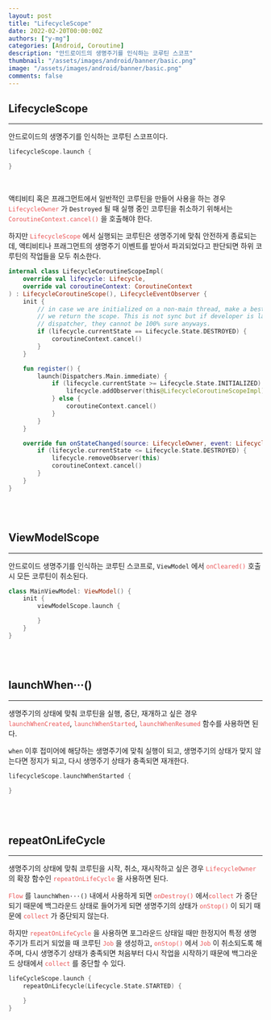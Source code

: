```yaml
---
layout: post
title: "LifecycleScope"
date: 2022-02-20T00:00:00Z
authors: ["y-mg"]
categories: [Android, Coroutine]
description: "안드로이드의 생명주기를 인식하는 코루틴 스코프"
thumbnail: "/assets/images/android/banner/basic.png"
image: "/assets/images/android/banner/basic.png"
comments: false
---
```


## LifecycleScope
***
안드로이드의 생명주기를 인식하는 코루틴 스코프이다.
<br/>

```kotlin
lifecycleScope.launch {

}
```
<br/>

액티비티 혹은 프래그먼트에서 일반적인 코루틴을 만들어 사용을 하는 경우 <code style="color: #eb5657;">LifecycleOwner</code> 가 `Destroyed` 될 때 실행 중인 코루틴을 취소하기 위해서는 <code style="color: #eb5657;">CoroutineContext.cancel()</code> 을 호출해야 한다.
<br/>

하지만 <code style="color: #eb5657;">LifecycleScope</code> 에서 실행되는 코루틴은 생명주기에 맞춰 안전하게 종료되는데, 액티비티나 프래그먼트의 생명주기 이벤트를 받아서 파괴되었다고 판단되면 하위 코루틴의 작업들을 모두 취소한다.
<br/>

```kotlin
internal class LifecycleCoroutineScopeImpl(
    override val lifecycle: Lifecycle,
    override val coroutineContext: CoroutineContext
) : LifecycleCoroutineScope(), LifecycleEventObserver {
    init {
        // in case we are initialized on a non-main thread, make a best effort check before
        // we return the scope. This is not sync but if developer is launching on a non-main
        // dispatcher, they cannot be 100% sure anyways.
        if (lifecycle.currentState == Lifecycle.State.DESTROYED) {
            coroutineContext.cancel()
        }
    }

    fun register() {
        launch(Dispatchers.Main.immediate) {
            if (lifecycle.currentState >= Lifecycle.State.INITIALIZED) {
                lifecycle.addObserver(this@LifecycleCoroutineScopeImpl)
            } else {
                coroutineContext.cancel()
            }
        }
    }

    override fun onStateChanged(source: LifecycleOwner, event: Lifecycle.Event) {
        if (lifecycle.currentState <= Lifecycle.State.DESTROYED) {
            lifecycle.removeObserver(this)
            coroutineContext.cancel()
        }
    }
}
```
<br>
<br>



## ViewModelScope
***
안드로이드 생명주기를 인식하는 코루틴 스코프로, `ViewModel` 에서 <code style="color: #eb5657;">onCleared()</code> 호출 시 모든 코루틴이 취소된다.
<br>

```kotlin
class MainViewModel: ViewModel() {
    init {
        viewModelScope.launch {

        }
    }
}
```
<br>
<br>



## launchWhen···()
***
생명주기의 상태에 맞춰 코루틴을 실행, 중단, 재개하고 싶은 경우 <code style="color: #eb5657;">launchWhenCreated</code>, <code style="color: #eb5657;">launchWhenStarted</code>, <code style="color: #eb5657;">launchWhenResumed</code> 함수를 사용하면 된다.
<br/>

`when` 이후 접미어에 해당하는 생명주기에 맞춰 실행이 되고, 생명주기의 상태가 맞지 않는다면 정지가 되고, 다시 생명주기 상태가 충족되면 재개한다.
<br/>

```kotlin
lifecycleScope.launchWhenStarted {
            
}
```
<br/>
<br/>



## repeatOnLifeCycle
***
생명주기의 상태에 맞춰 코루틴을 시작, 취소, 재시작하고 싶은 경우 <code style="color: #eb5657;">LifecycleOwner</code> 의 확장 함수인 <code style="color: #eb5657;">repeatOnLifeCycle</code> 을 사용하면 된다.
<br/>

<code style="color: #eb5657;">Flow</code> 를 `launchWhen···()` 내에서 사용하게 되면 <code style="color: #eb5657;">onDestroy()</code> 에서<code style="color: #eb5657;">collect</code> 가 중단되기 때문에 백그라운드 상태로 들어가게 되면 생명주기의 상태가 <code style="color: #eb5657;">onStop()</code> 이 되기 때문에 <code style="color: #eb5657;">collect</code> 가 중단되지 않는다.
<br/>

하지만 <code style="color: #eb5657;">repeatOnLifeCycle</code> 을 사용하면 포그라운드 상태일 때만 한정지어 특정 생명주기가 트리거 되었을 때 코루틴 <code style="color: #eb5657;">Job</code> 을 생성하고, <code style="color: #eb5657;">onStop()</code> 에서 <code style="color: #eb5657;">Job</code> 이 취소되도록 해주며, 다시 생명주기 상태가 충족되면 처음부터 다시 작업을 시작하기 때문에 백그라운드 상태에서 <code style="color: #eb5657;">collect</code> 를 중단할 수 있다.
<br/>

```kotlin
lifeCycleScope.launch {
    repeatOnLifecycle(Lifecycle.State.STARTED) {

    }
}
```